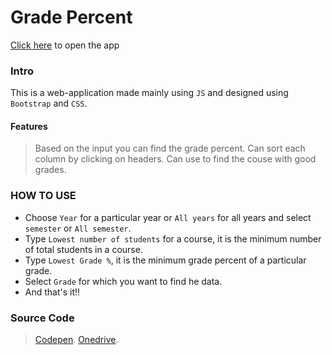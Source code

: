 # Grade Percent
[Click here] to open the app
### Intro
This is a web-application made mainly using `JS` and designed using `Bootstrap` and `CSS`.
#### Features
> Based on the input you can find the grade percent.
> Can sort each column by clicking on headers.
> Can use to find the couse with good grades.
### HOW TO USE
- Choose `Year` for a particular year or `All years` for all years and select `semester` or `All semester`.
- Type `Lowest number of students` for a course, it is the minimum number of total students in a course.
- Type `Lowest Grade %`, it is the minimum grade percent of a particular grade.
- Select `Grade` for which you want to find he data.
- And that's it!!

### Source Code
> [Codepen].
> [Onedrive].

[Codepen]: <https://codepen.io/harsh0u/project/editor/AOrbrM>
[Onedrive]: <https://iitk-my.sharepoint.com/:f:/g/personal/harshp_iitk_ac_in/EvwgBxXKrpVDhXh9sYF5NBoB3qMhUeWnlxh6ulh4KqdD_w?e=V0wFA8>
[Click here]: <https://h4rshp.github.io/grade-percent/>
